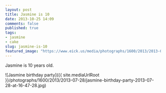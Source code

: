 ```yaml
---
layout: post
title: Jasmine is 10
date: 2013-10-25 14:09
comments: false
published: true
tags:
- jasmine
- cake
slug: jasmine-is-10
featured_image: "https://www.eick.us/media/photographs/1600/2013/2013-07-28/jasmine-birthday-party-2013-07-28-at-16-47-28.jpg"
---
```

Jasmine is 10 years old.

![Jasmine birthday party]({{ site.mediaUrlRoot }}/photographs/1600/2013/2013-07-28/jasmine-birthday-party-2013-07-28-at-16-47-28.jpg)
